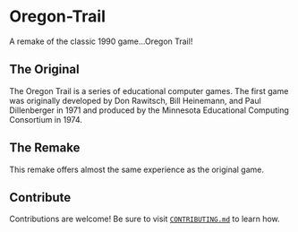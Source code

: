 # Oregon-Trail
A remake of the classic 1990 game...Oregon Trail!

## The Original
The Oregon Trail is a series of educational computer games. The first game was originally developed by Don Rawitsch, Bill Heinemann, and Paul Dillenberger in 1971 and produced by the Minnesota Educational Computing Consortium in 1974.

## The Remake
This remake offers almost the same experience as the original game.


## Contribute
Contributions are welcome!
Be sure to visit [`CONTRIBUTING.md`](https://github.com/Highland-OS/Highland-OS/blob/main/CONTRIBUTING.md) to learn how.
